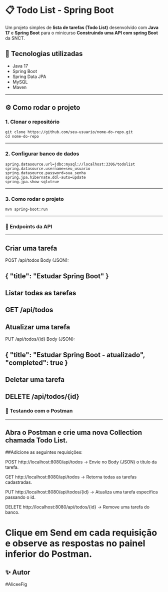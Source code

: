 # 📋 Todo List - Spring Boot

Um projeto simples de **lista de tarefas (Todo List)** desenvolvido com **Java 17** e **Spring Boot** para o minicurso **Construindo uma API com spring Boot** da SNCT.

## 🚀 Tecnologias utilizadas
- Java 17
- Spring Boot
- Spring Data JPA
- MySQL
- Maven

---

## ⚙️ Como rodar o projeto

### 1. Clonar o repositório
```
git clone https://github.com/seu-usuario/nome-do-repo.git
cd nome-do-repo
```
---

### 2. Configurar banco de dados
```
spring.datasource.url=jdbc:mysql://localhost:3306/todolist
spring.datasource.username=seu_usuario
spring.datasource.password=sua_senha
spring.jpa.hibernate.ddl-auto=update
spring.jpa.show-sql=true
```

---

### 3. Como rodar o projeto 
```
mvn spring-boot:run
```

---

### 📌 Endpoints da API
---
## Criar uma tarefa

POST /api/todos
Body (JSON):

{
  "title": "Estudar Spring Boot"
}
---
## Listar todas as tarefas

GET /api/todos
----
## Atualizar uma tarefa

PUT /api/todos/{id}
Body (JSON):

{
  "title": "Estudar Spring Boot - atualizado",
  "completed": true
}
---
## Deletar uma tarefa

DELETE /api/todos/{id}
---

### 🧪 Testando com o Postman
---

## Abra o Postman e crie uma nova Collection chamada Todo List.

##Adicione as seguintes requisições:

POST http://localhost:8080/api/todos
→ Envie no Body (JSON) o título da tarefa.

GET http://localhost:8080/api/todos
→ Retorna todas as tarefas cadastradas.

PUT http://localhost:8080/api/todos/{id}
→ Atualiza uma tarefa específica passando o id.

DELETE http://localhost:8080/api/todos/{id}
→ Remove uma tarefa do banco.

# Clique em Send em cada requisição e observe as respostas no painel inferior do Postman.

## ✨ Autor
#AliceeFig

